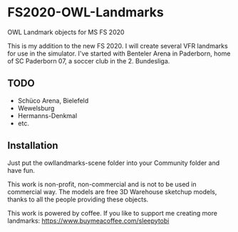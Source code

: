 # FS2020-OWL-Landmarks
OWL Landmark objects for MS FS 2020

This is my addition to the new FS 2020. I will create several VFR landmarks for use in the simulator. I've started with Benteler Arena in Paderborn, home of SC Paderborn 07, a soccer club in the 2. Bundesliga.

## TODO
* Schüco Arena, Bielefeld
* Wewelsburg
* Hermanns-Denkmal
* etc.


## Installation
Just put the owllandmarks-scene folder into your Community folder and have fun.

This work is non-profit, non-commercial and is not to be used in commercial way. The models are free 3D Warehouse sketchup models, thanks to all the people providing these objects.

This work is powered by coffee. If you like to support me creating more landmarks: https://www.buymeacoffee.com/sleepytobi
